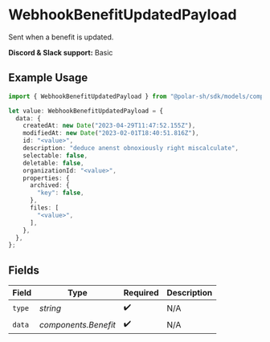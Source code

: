 # WebhookBenefitUpdatedPayload

Sent when a benefit is updated.

**Discord & Slack support:** Basic

## Example Usage

```typescript
import { WebhookBenefitUpdatedPayload } from "@polar-sh/sdk/models/components/webhookbenefitupdatedpayload.js";

let value: WebhookBenefitUpdatedPayload = {
  data: {
    createdAt: new Date("2023-04-29T11:47:52.155Z"),
    modifiedAt: new Date("2023-02-01T18:40:51.816Z"),
    id: "<value>",
    description: "deduce anenst obnoxiously right miscalculate",
    selectable: false,
    deletable: false,
    organizationId: "<value>",
    properties: {
      archived: {
        "key": false,
      },
      files: [
        "<value>",
      ],
    },
  },
};
```

## Fields

| Field                | Type                 | Required             | Description          |
| -------------------- | -------------------- | -------------------- | -------------------- |
| `type`               | *string*             | :heavy_check_mark:   | N/A                  |
| `data`               | *components.Benefit* | :heavy_check_mark:   | N/A                  |